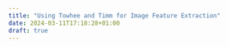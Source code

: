 ```yaml
---
title: "Using Towhee and Timm for Image Feature Extraction"
date: 2024-03-11T17:18:28+01:00
draft: true
---
```


